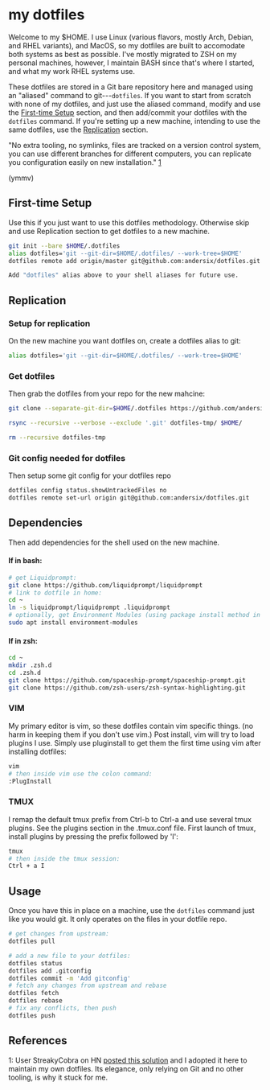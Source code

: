# my dotfiles
Welcome to my $HOME.
I use Linux (various flavors, mostly Arch, Debian, and RHEL variants), and MacOS, so my dotfiles are built to accomodate both systems as best as possible. I've mostly migrated to ZSH on my personal machines, however, I maintain BASH since that's where I started, and what my work RHEL systems use.

These dotfiles are stored in a Git bare repository here and managed using an "aliased" command to git---``dotfiles``.
If you want to start from scratch with none of my dotfiles, and just use the aliased command, modify and use the [First-time Setup](#First-time-Setup) section, and then add/commit your dotfiles with the ``dotfiles`` command.
If you're setting up a new machine, intending to use the same dotfiles, use the [Replication](#Replication) section.

"No extra tooling, no symlinks, files are tracked on a version control system, you can use different branches for different computers, you can replicate you configuration easily on new installation." [1](#References)

(ymmv)

## First-time Setup
Use this if you just want to use this dotfiles methodology. Otherwise skip and use Replication section to get dotfiles to a new machine.
```sh
git init --bare $HOME/.dotfiles
alias dotfiles='git --git-dir=$HOME/.dotfiles/ --work-tree=$HOME'
dotfiles remote add origin/master git@github.com:andersix/dotfiles.git

Add "dotfiles" alias above to your shell aliases for future use.
```
## Replication
### Setup for replication
On the new machine you want dotfiles on, create a dotfiles alias to git:
```sh
alias dotfiles='git --git-dir=$HOME/.dotfiles/ --work-tree=$HOME'
```
### Get dotfiles
Then grab the dotfiles from your repo for the new mahcine:
```sh
git clone --separate-git-dir=$HOME/.dotfiles https://github.com/andersix/dotfiles.git dotfiles-tmp
```
```sh
rsync --recursive --verbose --exclude '.git' dotfiles-tmp/ $HOME/
```
```sh
rm --recursive dotfiles-tmp
```

### Git config needed for dotfiles
Then setup some git config for your dotfiles repo
```sh
dotfiles config status.showUntrackedFiles no
dotfiles remote set-url origin git@github.com:andersix/dotfiles.git
```

## Dependencies
Then add dependencies for the shell used on the new machine.
#### If in bash:
```sh
# get Liquidprompt:
git clone https://github.com/liquidprompt/liquidprompt
# link to dotfile in home:
cd ~
ln -s liquidprompt/liquidprompt .liquidprompt
# optionally, get Environment Modules (using package install method in your distro):
sudo apt install environment-modules
```
#### If in zsh:
```sh
cd ~
mkdir .zsh.d
cd .zsh.d
git clone https://github.com/spaceship-prompt/spaceship-prompt.git
git clone https://github.com/zsh-users/zsh-syntax-highlighting.git
```
### VIM
My primary editor is vim, so these dotfiles contain vim specific things. (no harm in keeping them if you don't use vim.)
Post install, vim will try to load plugins I use. Simply use pluginstall to get them the first time using vim after installing dotfiles:
```sh
vim
# then inside vim use the colon command:
:PlugInstall
```

### TMUX
I remap the default tmux prefix from Ctrl-b to Ctrl-a and use several tmux plugins. See the plugins section in the .tmux.conf file. First launch of tmux, install plugins by pressing the prefix followed by 'I':
```sh
tmux
# then inside the tmux session:
Ctrl + a I
```

## Usage
Once you have this in place on a machine, use the ``dotfiles`` command just like you would git. It only operates on the files in your dotfile repo.
```sh
# get changes from upstream:
dotfiles pull
```
```sh
# add a new file to your dotfiles:
dotfiles status
dotfiles add .gitconfig
dotfiles commit -m 'Add gitconfig'
# fetch any changes from upstream and rebase
dotfiles fetch
dotfiles rebase
# fix any conflicts, then push
dotfiles push
```
## References
1: User StreakyCobra on HN [posted this solution](https://news.ycombinator.com/item?id=11070797#11071754) and I adopted it here to maintain my own dotfiles. Its elegance, only relying on Git and no other tooling, is why it stuck for me.
